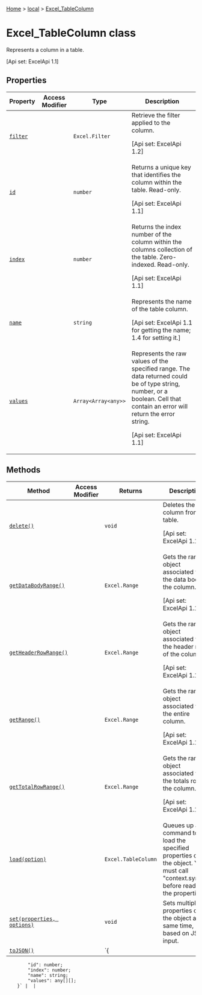 [Home](./index) &gt; [local](local.md) &gt; [Excel\_TableColumn](local.excel_tablecolumn.md)

# Excel\_TableColumn class

Represents a column in a table. 

 \[Api set: ExcelApi 1.1\]

## Properties

|  Property | Access Modifier | Type | Description |
|  --- | --- | --- | --- |
|  [`filter`](local.excel_tablecolumn.filter.md) |  | `Excel.Filter` | Retrieve the filter applied to the column. <p/> \[Api set: ExcelApi 1.2\] |
|  [`id`](local.excel_tablecolumn.id.md) |  | `number` | Returns a unique key that identifies the column within the table. Read-only. <p/> \[Api set: ExcelApi 1.1\] |
|  [`index`](local.excel_tablecolumn.index.md) |  | `number` | Returns the index number of the column within the columns collection of the table. Zero-indexed. Read-only. <p/> \[Api set: ExcelApi 1.1\] |
|  [`name`](local.excel_tablecolumn.name.md) |  | `string` | Represents the name of the table column. <p/> \[Api set: ExcelApi 1.1 for getting the name; 1.4 for setting it.\] |
|  [`values`](local.excel_tablecolumn.values.md) |  | `Array<Array<any>>` | Represents the raw values of the specified range. The data returned could be of type string, number, or a boolean. Cell that contain an error will return the error string. <p/> \[Api set: ExcelApi 1.1\] |

## Methods

|  Method | Access Modifier | Returns | Description |
|  --- | --- | --- | --- |
|  [`delete()`](local.excel_tablecolumn.delete.md) |  | `void` | Deletes the column from the table. <p/> \[Api set: ExcelApi 1.1\] |
|  [`getDataBodyRange()`](local.excel_tablecolumn.getdatabodyrange.md) |  | `Excel.Range` | Gets the range object associated with the data body of the column. <p/> \[Api set: ExcelApi 1.1\] |
|  [`getHeaderRowRange()`](local.excel_tablecolumn.getheaderrowrange.md) |  | `Excel.Range` | Gets the range object associated with the header row of the column. <p/> \[Api set: ExcelApi 1.1\] |
|  [`getRange()`](local.excel_tablecolumn.getrange.md) |  | `Excel.Range` | Gets the range object associated with the entire column. <p/> \[Api set: ExcelApi 1.1\] |
|  [`getTotalRowRange()`](local.excel_tablecolumn.gettotalrowrange.md) |  | `Excel.Range` | Gets the range object associated with the totals row of the column. <p/> \[Api set: ExcelApi 1.1\] |
|  [`load(option)`](local.excel_tablecolumn.load.md) |  | `Excel.TableColumn` | Queues up a command to load the specified properties of the object. You must call "context.sync()" before reading the properties. |
|  [`set(properties, options)`](local.excel_tablecolumn.set.md) |  | `void` | Sets multiple properties on the object at the same time, based on JSON input. |
|  [`toJSON()`](local.excel_tablecolumn.tojson.md) |  | `{
            "id": number;
            "index": number;
            "name": string;
            "values": any[][];
        }` |  |


